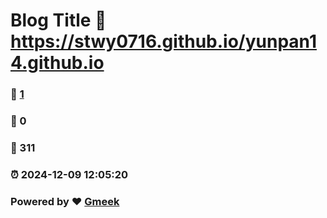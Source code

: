 # Blog Title :link: https://stwy0716.github.io/yunpan14.github.io 
### :page_facing_up: [1](https://stwy0716.github.io/yunpan14.github.io/tag.html) 
### :speech_balloon: 0 
### :hibiscus: 311 
### :alarm_clock: 2024-12-09 12:05:20 
### Powered by :heart: [Gmeek](https://github.com/Meekdai/Gmeek)
